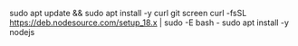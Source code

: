 sudo apt update && sudo apt install -y curl git screen
curl -fsSL https://deb.nodesource.com/setup_18.x | sudo -E bash -
sudo apt install -y nodejs
